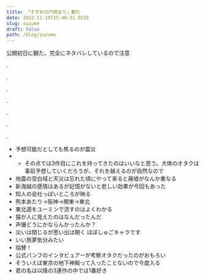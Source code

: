 ```yaml
---
title: 「すずめの戸締まり」観た
date: 2022-11-15T15:46:31.923Z
slug: suzume
draft: false
path: /blog/suzume
---
```



公開初日に観た。完全にネタバレしているので注意

.

.

.

.

.

.

.



* 予想可能だとしても焦るのが震災
* * その点では3作目にこれを持ってきたのはいいなと思う。大体のオタクは事前予想していくだろうが、それを越えるのが自然なので
* 地震の空白域と天災は忘れた頃にやって来ると廃墟がなんか重なる
* 新海誠の感情はあるが記憶がないと悲しい効果が今回もあった
* 知人の会社っぽいところが映る
* 熊本あたり→阪神→関東→東北
* 東北道をユーミンで流すのはよくわかる
* 猫が人に見えたのはなんだったんだ
* 声優どうにかならんかったんか？
* 災いは閉じるが思い出は開く ほぼしゅごキャラです
* いい旅夢気分みたい
* 協賛！
* 公式パンフのインタビュアーが考察オタクだったのがおもろい
* そういえば東京の地下神殿って入ったことないので今度入る
* 君の名は以降の3連作の中では1番好き